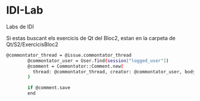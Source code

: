 # IDI-Lab
Labs de IDI

Si estas buscant els exercicis de Qt del Bloc2, estan en la carpeta de Qt/S2/ExercicisBloc2


```bash
@commontator_thread = @issue.commontator_thread
        @commontator_user = User.find(session["logged_user"]) 
        @comment = Commontator::Comment.new(
          thread: @commontator_thread, creator: @commontator_user, body: "default value2"
        )

        if @comment.save
        end
```
